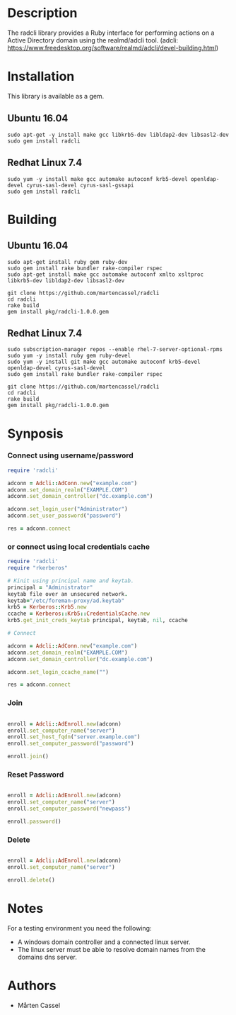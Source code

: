 # Description
The radcli library provides a Ruby interface for performing actions on a Active Directory domain using the realmd/adcli tool.
(adcli: https://www.freedesktop.org/software/realmd/adcli/devel-building.html)

# Installation
This library is available as a gem.

## Ubuntu 16.04
```
sudo apt-get -y install make gcc libkrb5-dev libldap2-dev libsasl2-dev
sudo gem install radcli
```
## Redhat Linux 7.4
``` 
sudo yum -y install make gcc automake autoconf krb5-devel openldap-devel cyrus-sasl-devel cyrus-sasl-gssapi
sudo gem install radcli
```
# Building

## Ubuntu 16.04 
```
sudo apt-get install ruby gem ruby-dev
sudo gem install rake bundler rake-compiler rspec
sudo apt-get install make gcc automake autoconf xmlto xsltproc libkrb5-dev libldap2-dev libsasl2-dev
```
```
git clone https://github.com/martencassel/radcli
cd radcli
rake build
gem install pkg/radcli-1.0.0.gem
```

## Redhat Linux 7.4
```
sudo subscription-manager repos --enable rhel-7-server-optional-rpms
sudo yum -y install ruby gem ruby-devel
sudo yum -y install git make gcc automake autoconf krb5-devel openldap-devel cyrus-sasl-devel
sudo gem install rake bundler rake-compiler rspec
```
```
git clone https://github.com/martencassel/radcli
cd radcli
rake build
gem install pkg/radcli-1.0.0.gem
```
  
# Synposis

### Connect using username/password
```ruby
require 'radcli'

adconn = Adcli::AdConn.new("example.com")
adconn.set_domain_realm("EXAMPLE.COM")
adconn.set_domain_controller("dc.example.com")

adconn.set_login_user("Administrator")
adconn.set_user_password("password")

res = adconn.connect
```

### or connect using local credentials cache
```ruby
require 'radcli'
require "rkerberos"

# Kinit using principal name and keytab.
principal = "Administrator"
keytab file over an unsecured network.
keytab="/etc/foreman-proxy/ad.keytab"
krb5 = Kerberos::Krb5.new
ccache = Kerberos::Krb5::CredentialsCache.new
krb5.get_init_creds_keytab principal, keytab, nil, ccache

# Connect

adconn = Adcli::AdConn.new("example.com")
adconn.set_domain_realm("EXAMPLE.COM")
adconn.set_domain_controller("dc.example.com")

adconn.set_login_ccache_name("")

res = adconn.connect
```

### Join
```ruby

enroll = Adcli::AdEnroll.new(adconn)
enroll.set_computer_name("server")
enroll.set_host_fqdn("server.example.com")
enroll.set_computer_password("password")

enroll.join()
```

### Reset Password
```ruby

enroll = Adcli::AdEnroll.new(adconn)
enroll.set_computer_name("server")
enroll.set_computer_password("newpass")

enroll.password()

```

### Delete
```ruby

enroll = Adcli::AdEnroll.new(adconn)
enroll.set_computer_name("server")

enroll.delete()
```

# Notes
For a testing environment you need the following:

* A windows domain controller and a connected linux server.
* The linux server must be able to resolve domain names from the domains dns server.

# Authors
* Mårten Cassel
 

